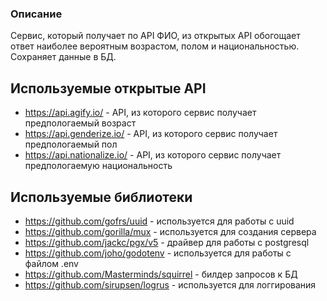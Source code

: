 ### Описание
Сервис, который получает по API ФИО, из открытых API обогощает ответ 
наиболее вероятным возрастом, полом и национальностью. Сохраняет данные в БД.
## Используемые открытые API
* https://api.agify.io/ - API, из которого сервис получает предпологаемый возраст
* https://api.genderize.io/ - API, из которого сервис получает предпологаемый пол
* https://api.nationalize.io/ - API, из которого сервис получает предпологаемую национальность
## Используемые библиотеки
*  https://github.com/gofrs/uuid - используется для работы с uuid
*  https://github.com/gorilla/mux - используется для создания сервера
*  https://github.com/jackc/pgx/v5 - драйвер для работы с postgresql
*  https://github.com/joho/godotenv - используется для работы с файлом .env
* https://github.com/Masterminds/squirrel - билдер запросов к БД
* https://github.com/sirupsen/logrus - используется для логгирования
